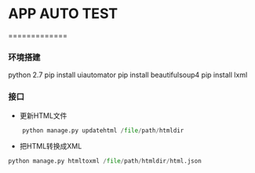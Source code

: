 # APP AUTO TEST
=============

### 环境搭建

python 2.7
pip install uiautomator
pip install beautifulsoup4
pip install lxml


### 接口

* 更新HTML文件

```python
	python manage.py updatehtml /file/path/htmldir
```

* 把HTML转换成XML

```python
python manage.py htmltoxml /file/path/htmldir/html.json
```
